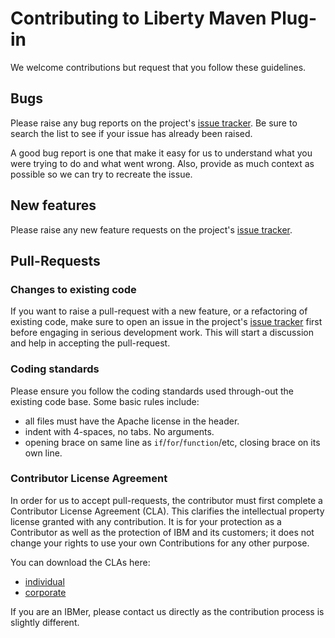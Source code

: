 # Contributing to Liberty Maven Plug-in

We welcome contributions but request that you follow these guidelines.

## Bugs

Please raise any bug reports on the project's [issue tracker][]. 
Be sure to search the list to see if your issue has already been raised.

A good bug report is one that make it easy for us to understand what you were
trying to do and what went wrong. Also, provide as much context as possible so we can try to recreate the issue.

## New features

Please raise any new feature requests on the project's [issue tracker][].

## Pull-Requests

### Changes to existing code

If you want to raise a pull-request with a new feature, or a refactoring of existing code, make sure to open an issue in the project's [issue tracker][] first before engaging in serious development work. This will start a discussion and help in accepting the pull-request.

### Coding standards

Please ensure you follow the coding standards used through-out the existing
code base. Some basic rules include:

 - all files must have the Apache license in the header.
 - indent with 4-spaces, no tabs. No arguments.
 - opening brace on same line as `if`/`for`/`function`/etc, closing brace on its
   own line.

### Contributor License Agreement

In order for us to accept pull-requests, the contributor must first complete
a Contributor License Agreement (CLA). This clarifies the intellectual 
property license granted with any contribution. It is for your protection as a 
Contributor as well as the protection of IBM and its customers; it does not 
change your rights to use your own Contributions for any other purpose.

You can download the CLAs here:

 - [individual](http://wasdev.github.io/legal/wasdev-cla-individual.pdf)
 - [corporate](http://wasdev.github.io/legal/wasdev-cla-corporate.pdf)

If you are an IBMer, please contact us directly as the contribution process is
slightly different.

[issue tracker]: https://github.com/WASdev/ci.maven/issues

